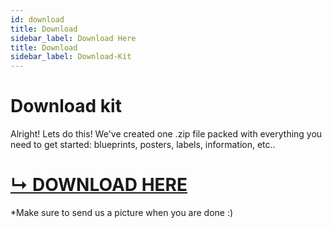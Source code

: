 ```yaml
---
id: download
title: Download
sidebar_label: Download Here
title: Download
sidebar_label: Download-Kit
---
```


<style>
:root {
  --highlight: rgb(131, 206, 235);
  --hover: rgb(131, 206, 235);
}
</style>

# Download kit

Alright! Lets do this!
We've created one .zip file packed with everything you need to get started: blueprints, posters, labels, information, etc..

# [ ↳ DOWNLOAD HERE](https://github.com/hakkens/precious-plastic-kit/archive/master.zip)

*Make sure to send us a picture when you are done :)

